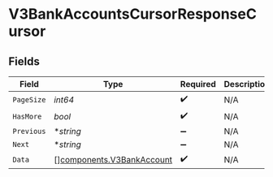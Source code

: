 # V3BankAccountsCursorResponseCursor


## Fields

| Field                                                                  | Type                                                                   | Required                                                               | Description                                                            | Example                                                                |
| ---------------------------------------------------------------------- | ---------------------------------------------------------------------- | ---------------------------------------------------------------------- | ---------------------------------------------------------------------- | ---------------------------------------------------------------------- |
| `PageSize`                                                             | *int64*                                                                | :heavy_check_mark:                                                     | N/A                                                                    | 15                                                                     |
| `HasMore`                                                              | *bool*                                                                 | :heavy_check_mark:                                                     | N/A                                                                    | false                                                                  |
| `Previous`                                                             | **string*                                                              | :heavy_minus_sign:                                                     | N/A                                                                    | YXVsdCBhbmQgYSBtYXhpbXVtIG1heF9yZXN1bHRzLol=                           |
| `Next`                                                                 | **string*                                                              | :heavy_minus_sign:                                                     | N/A                                                                    |                                                                        |
| `Data`                                                                 | [][components.V3BankAccount](../../models/components/v3bankaccount.md) | :heavy_check_mark:                                                     | N/A                                                                    |                                                                        |